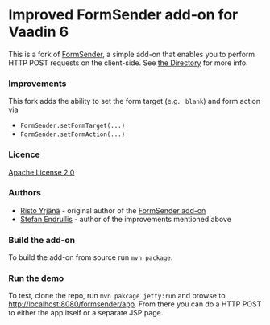 # Improved FormSender add-on for Vaadin 6

This is a fork of [FormSender](https://github.com/ripla/Formsender), a simple add-on that enables you to perform HTTP POST requests on the client-side.  See [the Directory](http://vaadin.com/addon/formsender) for more info.

### Improvements

This fork adds the ability to set the form target (e.g. `_blank`) and form action via
* `FormSender.setFormTarget(...)`
* `FormSender.setFormAction(...)`

### Licence

[Apache License 2.0](http://www.apache.org/licenses/LICENSE-2.0)

### Authors

* [Risto Yrjänä](https://github.com/ripla) - original author of the [FormSender add-on](https://github.com/ripla/Formsender)
* [Stefan Endrullis](https://github.com/xylo) - author of the improvements mentioned above

### Build the add-on

To build the add-on from source run `mvn package`.

### Run the demo

To test, clone the repo, run `mvn pakcage jetty:run` and browse to [http://localhost:8080/formsender/app](http://localhost:8080/formsender/app). From there you can do a HTTP POST to either the app itself or a separate JSP page.
